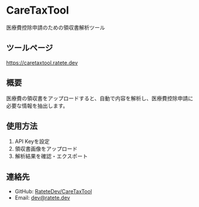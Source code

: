 # CareTaxTool

医療費控除申請のための領収書解析ツール

## ツールページ

<a href="https://caretaxtool.ratete.dev" target="_blank">https://caretaxtool.ratete.dev</a>

## 概要

医療費の領収書をアップロードすると、自動で内容を解析し、医療費控除申請に必要な情報を抽出します。

## 使用方法

1. API Keyを設定
2. 領収書画像をアップロード
3. 解析結果を確認・エクスポート

## 連絡先

- GitHub: [RateteDev/CareTaxTool](https://github.com/RateteDev/CareTaxTool)
- Email: dev@ratete.dev 
